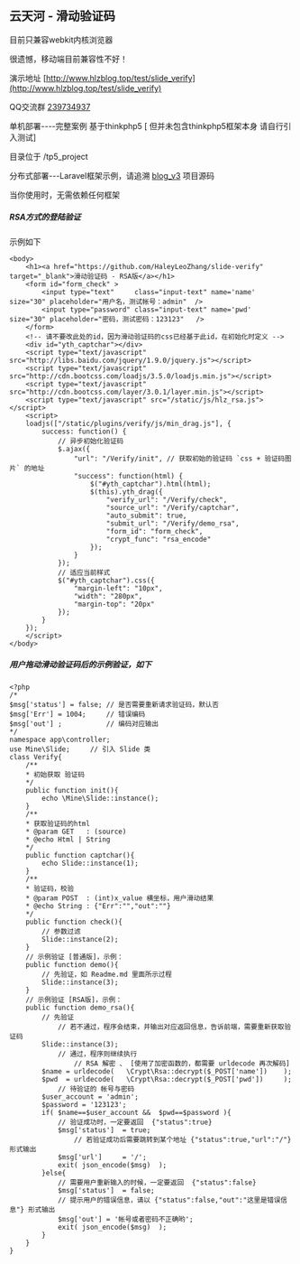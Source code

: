 ## 云天河 - 滑动验证码

目前只兼容webkit内核浏览器

很遗憾，移动端目前兼容性不好！

演示地址 [http://www.hlzblog.top/test/slide_verify](http://www.hlzblog.top/test/slide_verify)

QQ交流群 [239734937](http://shang.qq.com/wpa/qunwpa?idkey=5558b007499df85482751b2164082cc515d0b0538efe149ee1ab19be2ff5253e)

单机部署----完整案例 基于thinkphp5 [ 但并未包含thinkphp5框架本身 请自行引入测试]

目录位于 /tp5_project

分布式部署---Laravel框架示例，请追溯 [blog_v3](https://github.com/HaleyLeoZhang/blog_v3/blob/master/app/Http/Controllers/Api/SlideVerifyController.php) 项目源码

当你使用时，无需依赖任何框架


##### RSA方式的登陆验证

示例如下

	<body>
	    <h1><a href="https://github.com/HaleyLeoZhang/slide-verify"  target="_blank">滑动验证码 - RSA版</a></h1>
	    <form id="form_check" >
	        <input type="text"     class="input-text" name='name' size="30" placeholder="用户名，测试帐号：admin"  />
	        <input type="password" class="input-text" name='pwd'  size="30" placeholder="密码，测试密码：123123"   />
	    </form>
	    <!-- 请不要改此处的id，因为滑动验证码的css已经基于此id，在初始化时定义 -->
	    <div id="yth_captchar"></div>
	    <script type="text/javascript" src="http://libs.baidu.com/jquery/1.9.0/jquery.js"></script>
	    <script type="text/javascript" src="http://cdn.bootcss.com/loadjs/3.5.0/loadjs.min.js"></script>
	    <script type="text/javascript" src="http://cdn.bootcss.com/layer/3.0.1/layer.min.js"></script>
	    <script type="text/javascript" src="/static/js/hlz_rsa.js"></script>
	    <script>
	    loadjs(["/static/plugins/verify/js/min_drag.js"], {
	        success: function() {
	            // 异步初始化验证码
	            $.ajax({
	                "url": "/Verify/init", // 获取初始的验证码 `css + 验证码图片` 的地址
	                "success": function(html) {
	                    $("#yth_captchar").html(html);
	                    $(this).yth_drag({
	                        "verify_url": "/Verify/check",
	                        "source_url": "/Verify/captchar",
	                        "auto_submit": true,
	                        "submit_url": "/Verify/demo_rsa",
	                        "form_id": "form_check",
	                        "crypt_func": "rsa_encode"
	                    });
	                }
	            });
	            // 适应当前样式
	            $("#yth_captchar").css({
	                "margin-left": "10px",
	                "width": "280px",
	                "margin-top": "20px"
	            });
	        }
	    });
	    </script>
	</body>



##### 用户拖动滑动验证码后的示例验证，如下

	<?php
	/*
	$msg['status'] = false; // 是否需要重新请求验证码，默认否
	$msg['Err'] = 1004;     // 错误编码
	$msg['out'] ;           // 编码对应输出
	*/
	namespace app\controller;
	use Mine\Slide;     // 引入 Slide 类
	class Verify{
	    /**
	    * 初始获取 验证码
	    */
	    public function init(){
	        echo \Mine\Slide::instance();
	    }
	    /**
	    * 获取验证码的html
	    * @param GET   : (source)
	    * @echo Html | String
	    */
	    public function captchar(){
	        echo Slide::instance(1);
	    }
	    /**
	    * 验证码，校验
	    * @param POST  : (int)x_value 横坐标，用户滑动结果
	    * @echo String : {"Err":"","out":""}
	    */
	    public function check(){
	        // 参数过滤
	        Slide::instance(2);
	    }
	    // 示例验证 [普通版]，示例：
	    public function demo(){
	        // 先验证，如 Readme.md 里面所示过程
	        Slide::instance(3); 
	    }
	    // 示例验证 [RSA版]，示例：
	    public function demo_rsa(){
	        // 先验证
	            // 若不通过，程序会结束，并输出对应返回信息，告诉前端，需要重新获取验证码
	        Slide::instance(3); 
	            // 通过，程序则继续执行
	                // RSA 解密 、 [使用了加密函数的，都需要 urldecode 再次解码]
	        $name = urldecode(   \Crypt\Rsa::decrypt($_POST['name'])    );
	        $pwd  = urldecode(   \Crypt\Rsa::decrypt($_POST['pwd'])     );
	            // 待验证的 帐号与密码
	        $user_account = 'admin';
	        $password = '123123';
	        if( $name==$user_account &&  $pwd==$password ){
	            // 验证成功时，一定要返回  {"status":true} 
	            $msg['status']  = true;
	                // 若验证成功后需要跳转到某个地址 {"status":true,"url":"/"} 形式输出
	            $msg['url']     = '/';
	            exit( json_encode($msg)  );
	        }else{
	            // 需要用户重新输入的时候，一定要返回  {"status":false} 
	            $msg['status']  = false; 
	            // 提示用户的错误信息，请以 {"status":false,"out":"这里是错误信息"} 形式输出
	            $msg['out'] = '帐号或者密码不正确哟';
	            exit( json_encode($msg)  );
	        }
	    }
	}
